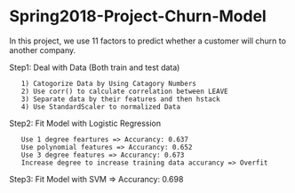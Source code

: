 # Spring2018-Project-Churn-Model

In this project, we use 11 factors to predict whether a customer will churn to another company. 


Step1: Deal with Data (Both train and test data)

       1) Catogorize Data by Using Catagory Numbers
       2) Use corr() to calculate correlation between LEAVE
       3) Separate data by their features and then hstack
       4) Use StandardScaler to normalized Data
       
Step2: Fit Model with Logistic Regression

       Use 1 degree feartures => Accurancy: 0.637
       Use polynomial features => Accurancy: 0.652
       Use 3 degree features => Accurancy: 0.673
       Increase degree to increase training data accurancy => Overfit
       
Step3: Fit Model with SVM => Accurancy: 0.698




